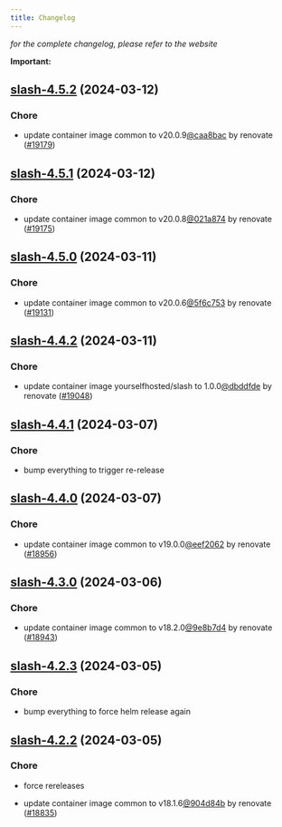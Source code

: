 ```yaml
---
title: Changelog
---
```



*for the complete changelog, please refer to the website*

**Important:**


## [slash-4.5.2](https://github.com/truecharts/charts/compare/slash-4.5.1...slash-4.5.2) (2024-03-12)

### Chore



- update container image common to v20.0.9[@caa8bac](https://github.com/caa8bac) by renovate ([#19179](https://github.com/truecharts/charts/issues/19179))


## [slash-4.5.1](https://github.com/truecharts/charts/compare/slash-4.5.0...slash-4.5.1) (2024-03-12)

### Chore



- update container image common to v20.0.8[@021a874](https://github.com/021a874) by renovate ([#19175](https://github.com/truecharts/charts/issues/19175))


## [slash-4.5.0](https://github.com/truecharts/charts/compare/slash-4.4.2...slash-4.5.0) (2024-03-11)

### Chore



- update container image common to v20.0.6[@5f6c753](https://github.com/5f6c753) by renovate ([#19131](https://github.com/truecharts/charts/issues/19131))


## [slash-4.4.2](https://github.com/truecharts/charts/compare/slash-4.4.1...slash-4.4.2) (2024-03-11)

### Chore



- update container image yourselfhosted/slash to 1.0.0[@dbddfde](https://github.com/dbddfde) by renovate ([#19048](https://github.com/truecharts/charts/issues/19048))


## [slash-4.4.1](https://github.com/truecharts/charts/compare/slash-4.4.0...slash-4.4.1) (2024-03-07)

### Chore



- bump everything to trigger re-release


## [slash-4.4.0](https://github.com/truecharts/charts/compare/slash-4.3.0...slash-4.4.0) (2024-03-07)

### Chore



- update container image common to v19.0.0[@eef2062](https://github.com/eef2062) by renovate ([#18956](https://github.com/truecharts/charts/issues/18956))


## [slash-4.3.0](https://github.com/truecharts/charts/compare/slash-4.2.3...slash-4.3.0) (2024-03-06)

### Chore



- update container image common to v18.2.0[@9e8b7d4](https://github.com/9e8b7d4) by renovate ([#18943](https://github.com/truecharts/charts/issues/18943))


## [slash-4.2.3](https://github.com/truecharts/charts/compare/slash-4.2.2...slash-4.2.3) (2024-03-05)

### Chore



- bump everything to force helm release again


## [slash-4.2.2](https://github.com/truecharts/charts/compare/slash-4.2.0...slash-4.2.2) (2024-03-05)

### Chore



- force rereleases

- update container image common to v18.1.6[@904d84b](https://github.com/904d84b) by renovate ([#18835](https://github.com/truecharts/charts/issues/18835))








